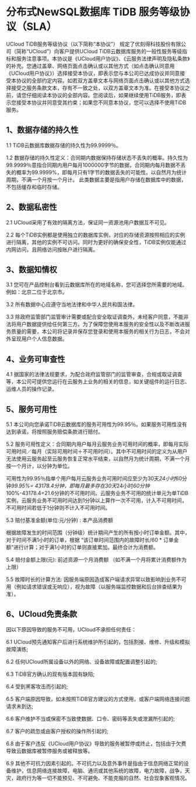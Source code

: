 # 分布式NewSQL数据库 TiDB 服务等级协议（SLA）

UCloud TiDB服务等级协议（以下简称“本协议”） 规定了优刻得科技股份有限公司（简称“UCloud”）向客户提供UCloud TiDB云数据库服务的一般性服务等级指标和服务注意事项。本协议是《UCloud用户协议》、《云服务法律声明及隐私条款》的补充。您通过盖章、网络页面点击确认或以其他方式（如点击确认同意用《UCloud用户协议》）选择接受本协议，即表示您与本公司已达成协议并同意接受本协议的全部约定内容。如若双方盖章文本与网络页面点击确认或以其他方式选择接受之服务条款文本，存有不一致之处，以双方盖章文本为准。在接受本协议之前，请您仔细阅读本协议的全部内容。您阅读后，如果继续使用TiDB服务，即表示您接受本协议并同意受其约束；如果您不同意本协议，您可以选择不使用TiDB服务。

## 1、数据存储的持久性
1.1 TiDB云数据库数据存储的持久性为99.9999％。

1.2 数据存储的持久性定义：合同期内数据保持存储状态不丢失的概率。持久性为99.9999％意指合同期内用户每月1000000字节的数据，合同期内每月数据不丢失的概率为99.9999%，即每月只有1字节的数据丢失的可能性。以自然月为统计周期，不满一个月按一个月计。
此类数据主要是指用户存储在数据库中的数据，不包括缓存和临时存储。

## 2、数据私密性
2.1 UCloud采用了有效的隔离方法，保证同一资源池用户数据互不可见。

2.2 每个TiDB实例都是使用独立的数据库实例，对应的存储资源按照相应的实例进行隔离，其他的实例不可访问。同时为更好的确保安全性，TiDB实例仅能通过内网访问，且网络访问按账户进行隔离。

## 3、数据知情权
3.1 您可在产品控制台看到云数据库所在的地域名称，您可选择您所需要的地域。例如：北京二位于北京市。

3.2 所有数据中心应遵守当地法律和中华人民共和国法律。

3.3 除政府监管部门监管审计需要或配合安全取证调查外，未经客户同意，不能非法将用户数据提供给任何第三方。为了保障您使用本服务的安全性以及不断改进服务质量的需要，本公司将记录并保存您登录和使用本服务的相关行为日志，不会对外呈现用户个人信息数据。

## 4、业务可审查性

4.1 据国家的法律法规要求，为配合政府监管部门的监管审查，合规或取证调查等，本公司可提供您运行在云服务上业务的相关的信息，如关键组件的运行日志、运维人员的操作记录。

## 5、服务可用性
5.1 本公司向您承诺TiDB云数据库的服务可用性为99.95％。如果服务可用性没有达到承诺，将按照服务赔偿条款进行赔付。

5.2 服务可用性定义：合同期内用户每月云服务业务可用时间的概率，即每月实际可用时间／每月（实际可用时间＋不可用时间）。其中不可用时间的定义为从用户无法使用云服务起至云服务恢复正常水平结束，以自然月为统计周期，不满一个月按一个月计，以分钟为单位。

   可用性为99.95％指单个用户每月云服务业务可用时间应至少为30天*24小时*60分钟*99.95%= 43178.4分钟，即每月最多存在30天*24小时*60分钟*100%-43178.4=21.6分钟的不可用时间。云服务业务不可用的统计单元为单TiDB实例，云服务业务不可用时间达到1分钟以上算作一次不可用，计入不可用时间，不可用时间若低于1分钟则不计入不可用时间。

5.3 赔付基准金额(单位:元/分钟) : 本产品消费额

   根据故障发生的时间范围（分钟级）统计期间产生的所有按小时订单金额。其中，对于时间不满1小时的订单，根据 “该订单时间范围内的故障时长/60 * 订单金额”进行计算；对于满1小时的订单则直接累加。最终合计为消费额。

5.4 赔付金额上限(元): 前述资源一个月消费额 （如不满一个月将累计消费额作为上限）

5.5 故障时长的计算方法: 因服务端原因造成客户端请求异常以致影响到业务不可用（例如请求错误或无响应），视为故障（以服务端监控数据和后台排查结果为准）。

## 6、UCloud免责条款
因以下原因导致的服务不可用，UCloud不承担任何责任：

6.1 UCloud预先通知客户后进行系统维护所引起的，包括割接、维修、升级和模拟故障演练;

6.2 任何UCloud所属设备以外的网络、设备故障或配置调整引起的;

6.3 TiDB官方确认的现有版本固有缺陷;

6.4 受到黑客攻击而引起的;

6.5 客户端原因导致，如未按照TiDB官方建议的方式使用，或客户端网络连接问题请求未到达;

6.6 客户维护不当或保密不当致使数据、口令、密码等丢失或泄漏所引起的;

6.7 客户的疏忽或由客户授权的操作所引起的;

6.8 由于客户违反《UCloud用户协议》导致的服务被暂停或终止，包括由于欠费导致云数据库被暂停服务或被释放等。

6.9 其他不可抗力因素引起的。不可抗力以及意外事件是指由于信息网络正常的设备维护，信息网络连接故障，电脑、通讯或其他系统的故障，电力故障，战争，天灾，政府行为等一切不能预见、不可避免、不能克服的自然、社会现象客观情况。
